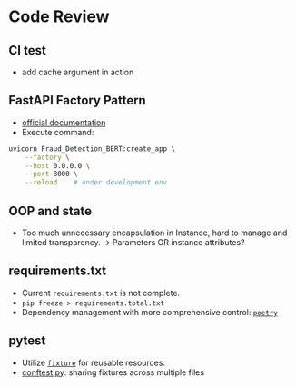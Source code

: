 # Code Review

## CI test

- add cache argument in action

## FastAPI Factory Pattern

- [official documentation](https://testdriven.io/courses/fastapi-celery/app-factory/#H-1-app-factory)
- Execute command:

```bash
uvicorn Fraud_Detection_BERT:create_app \
    --factory \
    --host 0.0.0.0 \
    --port 8000 \
    --reload    # under development env
```

## OOP and state

- Too much unnecessary encapsulation in Instance, hard to manage and limited transparency.
-> Parameters OR instance attributes?

## requirements.txt

- Current `requirements.txt` is not complete.
- `pip freeze > requirements.total.txt`
- Dependency management with more comprehensive control: [`poetry`](https://python-poetry.org/)

## pytest

- Utilize [`fixture`](https://docs.pytest.org/en/6.2.x/fixture.html) for reusable resources.
- [conftest.py](https://docs.pytest.org/en/stable/reference/fixtures.html): sharing fixtures across multiple files
